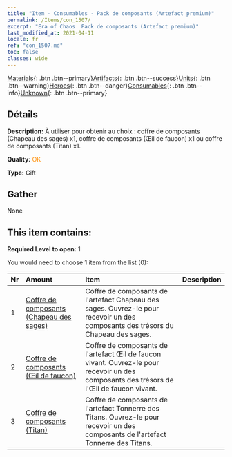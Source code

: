 ```yaml
---
title: "Item - Consumables - Pack de composants (Artefact premium)"
permalink: /Items/con_1507/
excerpt: "Era of Chaos  Pack de composants (Artefact premium)"
last_modified_at: 2021-04-11
locale: fr
ref: "con_1507.md"
toc: false
classes: wide
---
```

 [Materials](/fr/Items/){: .btn .btn--primary}[Artifacts](/fr/Items/Artifacts/){: .btn .btn--success}[Units](/fr/Items/Units/){: .btn .btn--warning}[Heroes](/fr/Items/Heroes/){: .btn .btn--danger}[Consumables](/fr/Items/Consumables/){: .btn .btn--info}[Unknown](/fr/Items/Unknown/){: .btn .btn--primary}

## Détails
 **Description:** À utiliser pour obtenir au choix : coffre de composants (Chapeau des sages) x1, coffre de composants (Œil de faucon) x1 ou coffre de composants (Titan) x1.

 **Quality:** <span style="color: #FF8C00">OK</span>

 **Type:** Gift

## Gather

  None

## This item contains:

 **Required Level to open:** 1

 You would need to choose 1 item from the list (0):

  | Nr | Amount |     Item    | Description |
  |:---|:-------|:------------|:-----------:|
  | 1 | [Coffre de composants (Chapeau des sages)](/fr/Items/con_1359/) | Coffre de composants de l'artefact Chapeau des sages. Ouvrez-le pour recevoir un des composants des trésors du Chapeau des sages. | 
  | 2 | [Coffre de composants (Œil de faucon)](/fr/Items/con_1349/) | Coffre de composants de l'artefact Œil de faucon vivant. Ouvrez-le pour recevoir un des composants des trésors de l'Œil de faucon vivant. | 
  | 3 | [Coffre de composants (Titan)](/fr/Items/con_1343/) | Coffre de composants de l'artefact Tonnerre des Titans. Ouvrez-le pour recevoir un des composants de l'artefact Tonnerre des Titans. | 
